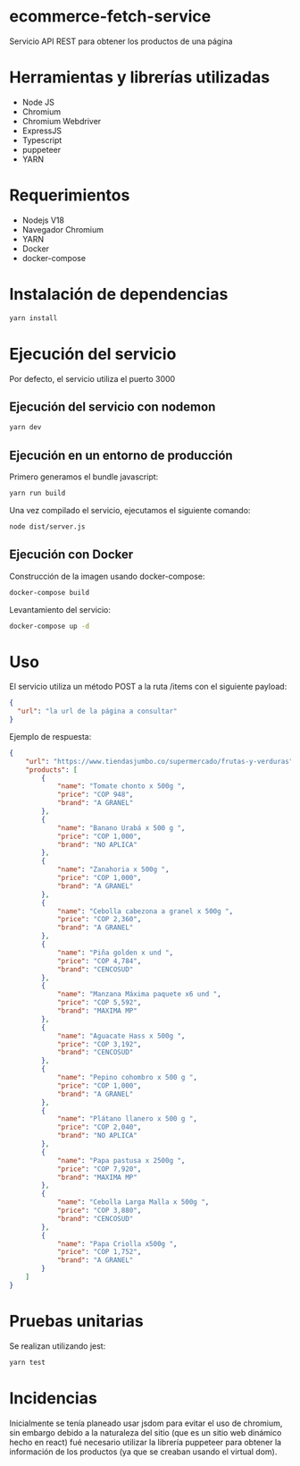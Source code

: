 # ecommerce-fetch-service
Servicio API REST para obtener los productos de una página

# Herramientas y librerías utilizadas
- Node JS
- Chromium
- Chromium Webdriver
- ExpressJS
- Typescript
- puppeteer
- YARN

# Requerimientos
- Nodejs V18
- Navegador Chromium
- YARN
- Docker
- docker-compose

# Instalación de dependencias
```bash
yarn install
```
# Ejecución del servicio
Por defecto, el servicio utiliza el puerto 3000
## Ejecución del servicio con nodemon
```bash
yarn dev
```

## Ejecución en un entorno de producción
Primero generamos el bundle javascript:
```bash
yarn run build
```
Una vez compilado el servicio, ejecutamos el siguiente comando:
```bash
node dist/server.js
```
## Ejecución con Docker
Construcción de la imagen usando docker-compose:
```bash
docker-compose build
```
Levantamiento del servicio:
```bash
docker-compose up -d
```
# Uso
El servicio utiliza un método POST a la ruta /items con el siguiente payload:
```json
{
  "url": "la url de la página a consultar"
}
```
Ejemplo de respuesta:
```json
{
    "url": "https://www.tiendasjumbo.co/supermercado/frutas-y-verduras",
    "products": [
        {
            "name": "Tomate chonto x 500g ",
            "price": "COP 948",
            "brand": "A GRANEL"
        },
        {
            "name": "Banano Urabá x 500 g ",
            "price": "COP 1,000",
            "brand": "NO APLICA"
        },
        {
            "name": "Zanahoria x 500g ",
            "price": "COP 1,000",
            "brand": "A GRANEL"
        },
        {
            "name": "Cebolla cabezona a granel x 500g ",
            "price": "COP 2,360",
            "brand": "A GRANEL"
        },
        {
            "name": "Piña golden x und ",
            "price": "COP 4,784",
            "brand": "CENCOSUD"
        },
        {
            "name": "Manzana Máxima paquete x6 und ",
            "price": "COP 5,592",
            "brand": "MAXIMA MP"
        },
        {
            "name": "Aguacate Hass x 500g ",
            "price": "COP 3,192",
            "brand": "CENCOSUD"
        },
        {
            "name": "Pepino cohombro x 500 g ",
            "price": "COP 1,000",
            "brand": "A GRANEL"
        },
        {
            "name": "Plátano llanero x 500 g ",
            "price": "COP 2,040",
            "brand": "NO APLICA"
        },
        {
            "name": "Papa pastusa x 2500g ",
            "price": "COP 7,920",
            "brand": "MAXIMA MP"
        },
        {
            "name": "Cebolla Larga Malla x 500g ",
            "price": "COP 3,880",
            "brand": "CENCOSUD"
        },
        {
            "name": "Papa Criolla x500g ",
            "price": "COP 1,752",
            "brand": "A GRANEL"
        }
    ]
}
```
# Pruebas unitarias
Se realizan utilizando jest:
```bash
yarn test
```

# Incidencias
Inicialmente se tenía planeado usar jsdom para evitar el uso de chromium, sin embargo debido a la naturaleza del sitio (que es un sitio web dinámico hecho en react) fué necesario utilizar la librería puppeteer para obtener la información de los productos (ya que se creaban usando el virtual dom).